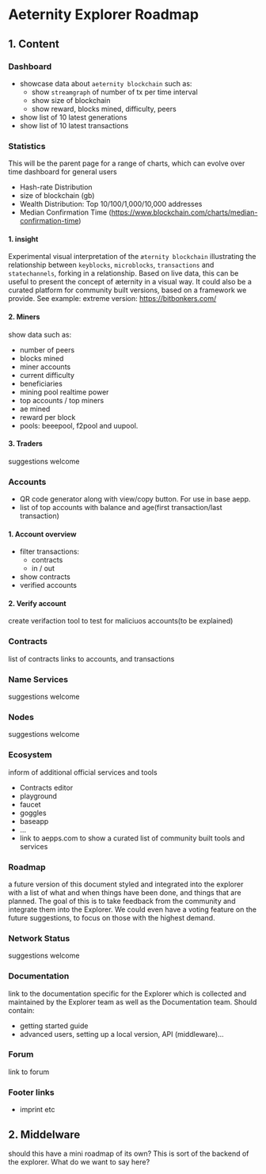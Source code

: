 # Aeternity Explorer Roadmap

## 1. Content
### Dashboard
- showcase data about `aeternity blockchain` such as: 
  - show `streamgraph` of number of tx per time interval
  - show size of blockchain 
  - show reward, blocks mined, difficulty, peers
- show list of 10 latest generations
- show list of 10 latest transactions 
### Statistics
This will be the parent page for a range of charts, which can evolve over time
dashboard for general users
- Hash-rate Distribution
- size of blockchain (gb)
- Wealth Distribution: Top 10/100/1,000/10,000 addresses
- Median Confirmation Time (https://www.blockchain.com/charts/median-confirmation-time)

#### 1. insight
Experimental visual interpretation of the `æternity blockchain` illustrating the relationship between `keyblocks`, `microblocks`, `transactions` and `statechannels`, forking in a relationship. 
Based on live data, this can be useful to present the concept of æternity in a visual way. 
It could also be a curated platform for community built versions, based on a framework we provide. See example:
extreme version: https://bitbonkers.com/
 
#### 2. Miners
show data such as:
- number of peers
- blocks mined
- miner accounts
- current difficulty
- beneficiaries
- mining pool realtime power
- top accounts / top miners
- ae mined
- reward per block
- pools: beeepool, f2pool and uupool.

#### 3. Traders
suggestions welcome
### Accounts
- QR code generator along with view/copy button. For use in base aepp.
- list of top accounts with balance and age(first transaction/last transaction)
#### 1. Account overview
- filter transactions:
  - contracts
  - in / out
- show contracts
- verified accounts
#### 2. Verify account
create verifaction tool to test for maliciuos accounts(to be explained)
### Contracts
list of contracts links to accounts, and transactions
### Name Services
suggestions welcome
### Nodes
suggestions welcome
### Ecosystem
inform of additional official services and tools
- Contracts editor
- playground
- faucet
- goggles
- baseapp
- …
- link to aepps.com to show a curated list of community built tools and services

### Roadmap
a future version of this document styled and integrated into the explorer with a list of what and when things have been done, and things that are planned.
The goal of this is to take feedback from the community and integrate them into the Explorer. 
We could even have a voting feature on the future suggestions, to focus on those with the highest demand. 

### Network Status
suggestions welcome
### Documentation
link to the documentation specific for the Explorer which is collected and maintained by the Explorer team as well as the Documentation team.
Should contain: 
- getting started guide
- advanced users, setting up a local version, API (middleware)…
### Forum
link to forum
### Footer links
- imprint etc  
## 2. Middelware
should this have a mini roadmap of its own? This is sort of the backend of the explorer. What do we want to say here?

